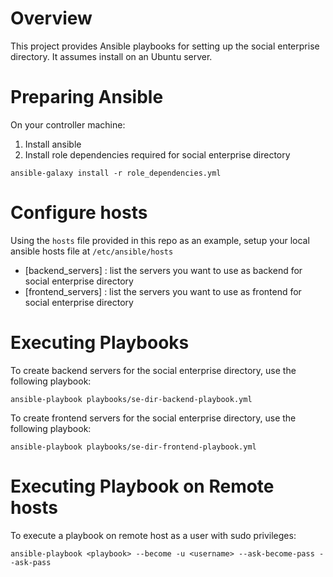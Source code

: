# Overview

This project provides Ansible playbooks for setting up the social enterprise directory. It assumes install on an Ubuntu server.

# Preparing Ansible

On your controller machine:

1. Install ansible
2. Install role dependencies required for social enterprise directory

  `ansible-galaxy install -r role_dependencies.yml`

# Configure hosts

Using the `hosts` file provided in this repo as an example, setup your local ansible hosts file at `/etc/ansible/hosts`

* [backend_servers] : list the servers you want to use as backend for social enterprise directory
* [frontend_servers] : list the servers you want to use as frontend for social enterprise directory

# Executing Playbooks

To create backend servers for the social enterprise directory, use the following playbook:

  `ansible-playbook playbooks/se-dir-backend-playbook.yml`


To create frontend servers for the social enterprise directory, use the following playbook:

  `ansible-playbook playbooks/se-dir-frontend-playbook.yml`

# Executing Playbook on Remote hosts

To execute a playbook on remote host as a user with sudo privileges:

  `ansible-playbook <playbook> --become -u <username> --ask-become-pass --ask-pass`
